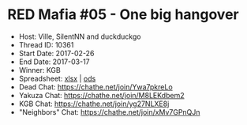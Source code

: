 # RED Mafia #05 - One big hangover

* Host: Ville, SilentNN and duckduckgo
* Thread ID: 10361
* Start Date: 2017-02-26
* End Date: 2017-03-17
* Winner: KGB
* Spreadsheet: [xlsx](../../../../raw/main/red/5/spreadsheet.xlsx) | [ods](../../../../raw/main/red/5/spreadsheet.ods)
* Dead Chat: https://chathe.net/join/Ywa7pkreLo
* Yakuza Chat: https://chathe.net/join/M8LEKdbem2
* KGB Chat: https://chathe.net/join/yg27NLXE8j
* "Neighbors" Chat: https://chathe.net/join/xMv7GPnQJn

